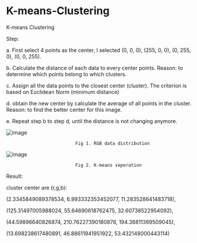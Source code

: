# K-means-Clustering
K-means Clustering


Step:

a. First select 4 points as the center, I selected (0, 0, 0), (255, 0, 0), (0, 255, 0), (0, 0, 255).

b. Calculate the distance of each data to every center points. Reason: to determine which points belong to which clusters.

c. Assign all the data points to the closest center (cluster). The criterion is based on Euclidean Norm (minimum distance)

d. obtain the new center by calculate the average of all points in the cluster. Reason: to find the better center for this image.

e. Repeat step b to step d, until the distance is not changing anymore.  


![image](https://user-images.githubusercontent.com/55338365/170852841-8149f0d8-ac2e-41ef-900d-85b4612d9818.png)


                              Fig 1. RGB data distribution

![image](https://user-images.githubusercontent.com/55338365/170852852-d3aca47f-f6ed-47e8-b273-7651d54ada6e.png)

                              Fig 2. K-means seperation


Result:

cluster center are (r,g,b): 


(2.3345849089378534, 6.993332353452077, 11.283528641483718), 

(125.31497005988024, 55.64690618762475, 32.60738522954092), 

(44.59896640826874, 210.76227390180878, 194.38811369509045), 

(13.698238617480891, 46.88611941951922, 53.432148000443114)

















